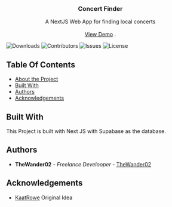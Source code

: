 <br/>
<p align="center">
  <h3 align="center">Concert Finder</h3>

  <p align="center">
    A NextJS Web App for finding local concerts
    <br/>
    <br/>
    <a href="https://github.com/thewander02/cfinder">View Demo</a>
    .
  </p>
</p>

![Downloads](https://img.shields.io/github/downloads/thewander02/cfinder/total) ![Contributors](https://img.shields.io/github/contributors/thewander02/cfinder?color=dark-green) ![Issues](https://img.shields.io/github/issues/thewander02/cfinder) ![License](https://img.shields.io/github/license/thewander02/cfinder) 

## Table Of Contents

* [About the Project](#about-the-project)
* [Built With](#built-with)
* [Authors](#authors)
* [Acknowledgements](#acknowledgements)

## Built With

This Project is built with Next JS with Supabase as the database.



## Authors

* **TheWander02** - *Freelance Develooper* - [TheWander02](https://github.com/thewander02/)

## Acknowledgements

* [KaatRowe](https://github.com/KaatRowe) Original Idea